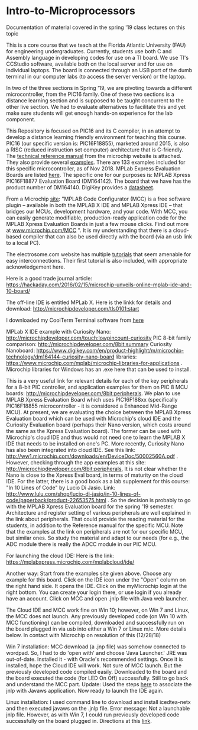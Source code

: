 # Intro-to-Microprocessors
Documentation of material covered in the spring '19 class lectures on this topic

This is a core course that we teach at the Florida Atlantic University (FAU) for engineering undergraduates. Currently, students use both C and Assembly language in developing codes for use on a TI board. We use TI's CCStudio software, available both on the local server and for use on individual laptops. The board is connected through an USB port of the dumb terminal in our computer labs (to access the server version) or the laptop. 

In two of the three sections in Spring '19, we are pivoting towards a different microcontroller, from the PIC16 family. One of these two sections is a distance learning section and is supposed to be taught concurrent to the other live section. We had to evaluate alternatives to facilitate this and yet make sure students will get enough hands-on experience for the lab component. 

This Repository is focused on PIC16 and its C compiler, in an attempt to develop a distance learning friendly environment for teaching this course. PIC16 (our specific version is: PIC16F18855), marketed around 2015, is also a RISC (reduced instruction set computer) architecture that is C-friendly. The [technical reference manual](http://ww1.microchip.com/downloads/en/DeviceDoc/400001802D.pdf) from the microchip website is attached.  They also provide several [examples](https://mplabxpress.microchip.com/mplabcloud/example). There are 133 examples included for this specific microcontroller, as of Nov 2018. MPLab Express Evaluation Boards are listed [here](http://ww1.microchip.com/downloads/en/DeviceDoc/30010119B.pdf). The specific one for our purposes is: MPLAB Xpress PIC16F18877 Evaluation Board (DM164142). The board that we have has the product number of DM164140. DigiKey provides a [datasheet](https://www.digikey.com/product-detail/en/microchip-technology/DM164140/DM164140-ND/6044842?WT.srch=1&gclid=EAIaIQobChMItPHnhKD63gIVA1uGCh3HnwjgEAQYASABEgJeNfD_BwE). 

From a Microchip [site](http://ww1.microchip.com/downloads/en/DeviceDoc/30010119B.pdf): "MPLAB Code Configurator (MCC) is a free software plugin – available in both the MPLAB X IDE and MPLAB Xpress IDE – that bridges our MCUs, development hardware, and your code. With MCC, you can easily generate modifiable, production-ready application code for the MPLAB Xpress Evaluation Boards in just a few mouse clicks. Find out more at www.microchip.com/MCC ". It is my understanding that there is a cloud-based compiler that can also be used directly with the board (via an usb link to a local PC). 

The electrosome.com website has multiple [tutorials](https://electrosome.com/category/tutorials/pic-microcontroller/mplab-xc8/) that seem amenable for easy interconnections. Their first tutorial is also included, with appropriate acknowledgement here. 

Here is a good trade journal article: https://hackaday.com/2016/02/15/microchip-unveils-online-mplab-ide-and-10-board/

The off-line IDE is entitled MPLab X. Here is the linkk for details and download: http://microchipdeveloper.com/tls0101:start

I downloaded my CoolTerm Terminal software from [here](https://learn.sparkfun.com/tutorials/terminal-basics/coolterm-windows-mac-linux)

MPLab X IDE example with Curiosity Nano: http://microchipdeveloper.com/touch:lowpincount-curiosity
PIC 8-bit family comparison: http://microchipdeveloper.com/8bit:summary
Curiosity Nanoboard: https://www.digikey.com/en/product-highlight/m/microchip-technology/dm164144-curiosity-nano-board
libraries: https://www.microchip.com/mplab/microchip-libraries-for-applications . Microchip libraries for Windows has an .exe here that can be used to install.

This is a very useful link for relevant details for each of the key peripherals for a 8-bit PIC controller, and application examples for them on PIC 8 MCU boards: http://microchipdeveloper.com/8bit:peripherals. We plan to use MPLAB Xpress Evaluation Board which uses PIC16F188xx (specifically PIC16F18855 microcontroller - it is considered a Enhanced Mid-Range MCU). At present, we are evaluating the choice between the MPLAB Xpress Evaluation board which can be used with Microchip's cloud IDE and the Curiosity Evaluation board (perhaps their Nano version, which costs around the same as the Xpress Evaluation board). The former can be used with Microchip's cloud IDE and thus would not need one to learn the MPLAB X IDE that needs to be installed on one's PC. More recently, Curiosity Nano has also been integrated into cloud IDE. See this link: http://ww1.microchip.com/downloads/en/DeviceDoc/50002560A.pdf . However, checking through the app examples at this site:   http://microchipdeveloper.com/8bit:peripherals, It is not clear whether the Nano is close to the Xpress Eval board, in terms of maturity on the cloud IDE. For the latter, there is a good book as a lab supplement for this course: "In 10 Lines of Code" by  Lucio Di Jasio. Link: http://www.lulu.com/shop/lucio-di-jasio/in-10-lines-of-code/paperback/product-22653575.html . So the decision is probably to go with the MPLAB Xpress Evaluation board for the spring '19 semester. Architecture and register setting of various peripherals are well explained in the link about peripherals. That could provide the reading material for the students, in addition to the Reference manual for the specific MCU. Note that the examples at the link on peripherals are not for our specific MCU, but similar ones. So study the material and adapt to our needs (for e.g., the ADC module there is really the ADCC module in our PIC MCU. 

For launching the cloud IDE: Here is the link: https://mplabxpress.microchip.com/mplabcloud/ide/

Another way: Start from the examples site given above. Choose any example for this board. Click on the IDE icon under the "Open" column on the right hand side. It opens the IDE. Click on the myMicrochip login at the right bottom. You can create your login there, or use login if you already have an account. Click on MCC and open .jnlp file with Java web launcher.  

The Cloud IDE and MCC work fine on Win 10; however, on Win 7 and Linux, the MCC does not launch. Any previously developed code (on Win 10 with MCC functioning) can be compiled, downloaded and successfully run on the board plugged in via usb into either a Win 7 or Linux m/c. More details below. In contact with Microchip on resolution of this (12/28/18)

Win 7 installation: MCC download (a .jnp file) was somehow connected to wordpad. So, I had to do 'open with' and choose 'Java Launcher.' JRE was out-of-date. Installed it - with Oracle's recommended settings. Once it is installed, hope the Cloud IDE will work. Not sure of MCC launch. But the previously developed code compiled easily. Downloaded to the board and the board executed the code (for LED On Off) successfully. Still to go back and understand the MCC part. Update: Used the steps [here](https://blackboard.secure.force.com/btbb_exportarticlepdf?id=kA770000000CbF5CAK) to associate the jnlp with Javaws application. Now ready to launch the IDE again. 

Linux installation:  I used command line to download and install icedtea-netx and then executed javaws on the .jnlp file. Error message: Not a launchable jnlp file. However, as with Win 7, I could run previously developed code successfully on the board plugged in. Directions at this [link](). 
